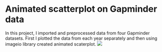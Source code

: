 # Animated scatterplot on Gapminder data
In this project, I imported and preprocessed data from four Gapminder datasets. First I plotted the data from each year separately and then using imageio library created animated scaterplot.
![](output.gif)